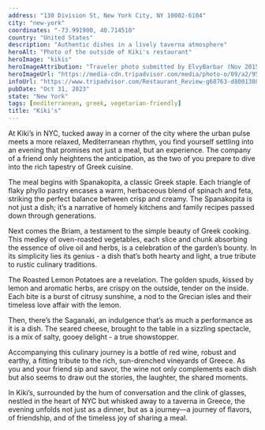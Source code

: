 ```yaml
---
address: "130 Division St, New York City, NY 10002-6104"
city: "new-york"
coordinates: "-73.991900, 40.714510"
country: "United States"
description: "Authentic dishes in a lively taverna atmosphere"
heroAlt: "Photo of the outside of Kiki's restaurant"
heroImage: "kikis"
heroImageAttribution: "Traveler photo submitted by ElvyBarbar (Nov 2015)"
heroImageUrl: "https://media-cdn.tripadvisor.com/media/photo-o/09/a2/95/6d/kiki-s.jpg"
infoUrl: "https://www.tripadvisor.com/Restaurant_Review-g60763-d8001308-Reviews-Kiki_s-New_York_City_New_York.html"
pubDate: "Oct 31, 2023"
state: "New York"
tags: [mediterranean, greek, vegetarian-friendly]
title: "Kiki's"
---
```


At Kiki’s in NYC, tucked away in a corner of the city where the urban pulse meets a more relaxed, Mediterranean rhythm, you find yourself settling into an evening that promises not just a meal, but an experience. The company of a friend only heightens the anticipation, as the two of you prepare to dive into the rich tapestry of Greek cuisine.

The meal begins with Spanakopita, a classic Greek staple. Each triangle of flaky phyllo pastry encases a warm, herbaceous blend of spinach and feta, striking the perfect balance between crisp and creamy. The Spanakopita is not just a dish; it’s a narrative of homely kitchens and family recipes passed down through generations.

Next comes the Briam, a testament to the simple beauty of Greek cooking. This medley of oven-roasted vegetables, each slice and chunk absorbing the essence of olive oil and herbs, is a celebration of the garden’s bounty. In its simplicity lies its genius - a dish that’s both hearty and light, a true tribute to rustic culinary traditions.

The Roasted Lemon Potatoes are a revelation. The golden spuds, kissed by lemon and aromatic herbs, are crispy on the outside, tender on the inside. Each bite is a burst of citrusy sunshine, a nod to the Grecian isles and their timeless love affair with the lemon.

Then, there’s the Saganaki, an indulgence that’s as much a performance as it is a dish. The seared cheese, brought to the table in a sizzling spectacle, is a mix of salty, gooey delight - a true showstopper.

Accompanying this culinary journey is a bottle of red wine, robust and earthy, a fitting tribute to the rich, sun-drenched vineyards of Greece. As you and your friend sip and savor, the wine not only complements each dish but also seems to draw out the stories, the laughter, the shared moments.

In Kiki’s, surrounded by the hum of conversation and the clink of glasses, nestled in the heart of NYC but whisked away to a taverna in Greece, the evening unfolds not just as a dinner, but as a journey—a journey of flavors, of friendship, and of the timeless joy of sharing a meal.
